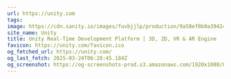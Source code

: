 ```yaml
---
url: https://unity.com
tags: 
image: https://cdn.sanity.io/images/fuvbjjlp/production/9a58ef0b0a39424aaf70dd4c30539b477ae54697-1200x630.png
site_name: Unity
title: Unity Real-Time Development Platform | 3D, 2D, VR & AR Engine
favicon: https://unity.com/favicon.ico
og_fetched_url: https://unity.com/
og_last_fetch: 2025-03-24T06:28:45.184Z
og_screenshot: https://og-screenshots-prod.s3.amazonaws.com/1920x1080/80/false/110511923a49f696234eb412e877cf2f515ea4c22c549ed052bf53edcb3dc4fe.jpeg
---
```

